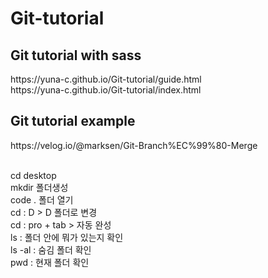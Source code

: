 # Git-tutorial

<h2>Git tutorial with sass</h2>
https://yuna-c.github.io/Git-tutorial/guide.html<br>
https://yuna-c.github.io/Git-tutorial/index.html<br>

<h2>Git tutorial example</h2>
https://velog.io/@marksen/Git-Branch%EC%99%80-Merge<br><br>

cd desktop <br>
mkdir 폴더생성 <br>
code . 폴더 열기 <br>
cd : D > D 폴더로 변경<br>
cd : pro + tab > 자동 완성<br>
ls : 폴더 안에 뭐가 있는지 확인<br>
ls -al : 숨김 폴더 확인<br>
pwd : 현재 폴더 확인<br><br><br>


